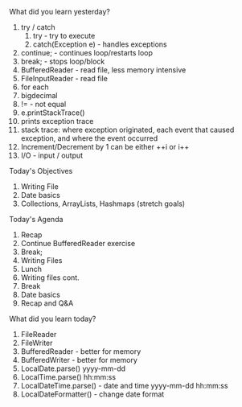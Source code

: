 What did you learn yesterday?

1. try / catch
   1. try - try to execute
   2. catch(Exception e) - handles exceptions
2. continue; - continues loop/restarts loop
3. break; - stops loop/block
4. BufferedReader - read file, less memory intensive
5. FileInputReader - read file
6. for each
7. bigdecimal
8.  != - not equal 
9.  e.printStackTrace()
   1. prints exception trace
   2. stack trace: where exception originated, each event that caused exception, and where the event occurred
10. Increment/Decrement by 1 can be either ++i or i++
11. I/O - input / output

Today's Objectives

1. Writing File
2. Date basics 
3. Collections, ArrayLists, Hashmaps (stretch goals)

Today's Agenda

1. Recap
2. Continue BufferedReader exercise
3. Break;
4. Writing Files
5. Lunch
6. Writing files cont.
7. Break
8. Date basics
9. Recap and Q&A


What did you learn today?

1. FileReader
2. FileWriter
3. BufferedReader - better for memory
4. BufferedWriter - better for memory
5. LocalDate.parse() yyyy-mm-dd
6. LocalTime.parse() hh:mm:ss
7. LocalDateTime.parse() - date and time yyyy-mm-dd hh:mm:ss
8. LocalDateFormatter() - change date format